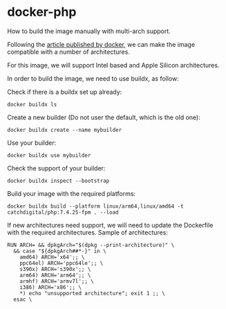 # docker-php

How to build the image manually with multi-arch support.

Following the [article published by docker](https://www.docker.com/blog/multi-arch-images/), we can make the image compatible with a number of architectures.

For this image, we will support Intel based and Apple Silicon architectures.

In order to build the image, we need to use buildx, as follow:

Check if there is a buildx set up already:
```
docker buildx ls
```

Create a new builder (Do not user the default, which is the old one):
```
docker buildx create --name mybuilder
```

Use your builder:
```
docker buildx use mybuilder
```

Check the support of your builder:
```
docker buildx inspect --bootstrap
```

Build your image with the required platforms:
```
docker buildx build --platform linux/arm64,linux/amd64 -t catchdigital/php:7.4.25-fpm . --load
```

If new architectures need support, we will need to update the Dockerfile with the required architectures.
Sample of architectures:
```
RUN ARCH= && dpkgArch="$(dpkg --print-architecture)" \
  && case "${dpkgArch##*-}" in \
    amd64) ARCH='x64';; \
    ppc64el) ARCH='ppc64le';; \
    s390x) ARCH='s390x';; \
    arm64) ARCH='arm64';; \
    armhf) ARCH='armv7l';; \
    i386) ARCH='x86';; \
    *) echo "unsupported architecture"; exit 1 ;; \
  esac \
```
